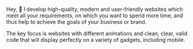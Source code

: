 
 Hey, 👋 I develop high-quality, modern and user-friendly websites which meet all your requirements, on which you want to spend more time, and thus help to achieve the goals of your business or brand.

The key focus is websites with different animations and clean, clear, valid code that will display perfectly on a variety of gadgets, including mobile.

